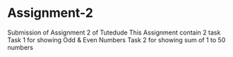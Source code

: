 # Assignment-2
Submission of Assignment 2 of Tutedude
This Assignment contain 2 task
Task 1 for showing Odd & Even Numbers
Task 2 for showing sum of 1 to 50 numbers
